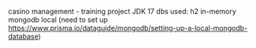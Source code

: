 casino management - training project
JDK 17
dbs used: 
h2 in-memory 
mongodb local (need to set up https://www.prisma.io/dataguide/mongodb/setting-up-a-local-mongodb-database)